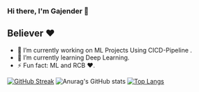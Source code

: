 ### Hi there, I'm Gajender 👋
## Believer ♥

* 🔭 I’m currently working on ML Projects Using CICD-Pipeline .
* 🌱 I’m currently learning Deep Learning.
* ⚡ Fun fact: ML and RCB ♥.
<!-- * [![GitHub Streak](https://streak-stats.demolab.com/?user=gajender0707)](https://git.io/streak-stats) -->
[![GitHub Streak](https://streak-stats.demolab.com?user=gajender0707&theme=dark&date_format=M%20j%5B%2C%20Y%5D)](https://git.io/streak-stats)
![Anurag's GitHub stats](https://github-readme-stats.vercel.app/api?username=gajender0707&show_icons=true&theme=transparent)
[![Top Langs](https://github-readme-stats.vercel.app/api/top-langs/?username=gajender0707&layout=compact)](https://github.com/anuraghazra/github-readme-stats)


<!--
**Gajender0707/Gajender0707** is a ✨ _special_ ✨ repository because its `README.md` (this file) appears on your GitHub profile.

Here are some ideas to get you started:

- 🔭 I’m currently working on ML Projects Using CICD-Pipeline 
- 🌱 I’m currently learning Deep Learning
- 👯 I’m looking to collaborate on ...
- 🤔 I’m looking for help with ...
- 💬 Ask me about ...
- 📫 How to reach me: ...
- 😄 Pronouns: ...
- ⚡ Fun fact: ...
-->

